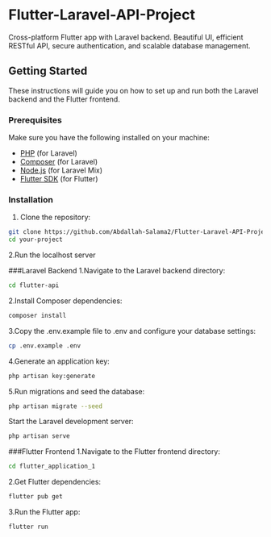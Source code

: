 # Flutter-Laravel-API-Project
 Cross-platform Flutter app with Laravel backend. Beautiful UI, efficient RESTful API, secure authentication, and scalable database management.
 
## Getting Started

These instructions will guide you on how to set up and run both the Laravel backend and the Flutter frontend.

### Prerequisites

Make sure you have the following installed on your machine:

- [PHP](https://www.php.net/) (for Laravel)
- [Composer](https://getcomposer.org/) (for Laravel)
- [Node.js](https://nodejs.org/) (for Laravel Mix)
- [Flutter SDK](https://flutter.dev/docs/get-started/install) (for Flutter)

### Installation

1. Clone the repository:

```bash
git clone https://github.com/Abdallah-Salama2/Flutter-Laravel-API-Project
cd your-project
```
2.Run the localhost server

###Laravel Backend
1.Navigate to the Laravel backend directory:
```bash
cd flutter-api
```
2.Install Composer dependencies:
```bash
composer install
```
3.Copy the .env.example file to .env and configure your database settings:
```bash
cp .env.example .env
```
4.Generate an application key:
```bash
php artisan key:generate
```
5.Run migrations and seed the database:
```bash
php artisan migrate --seed
```
Start the Laravel development server:
```bash
php artisan serve
```
###Flutter Frontend
1.Navigate to the Flutter frontend directory:
```bash
cd flutter_application_1
```
2.Get Flutter dependencies:
```bash
flutter pub get
```
3.Run the Flutter app:
```bash
flutter run
```
